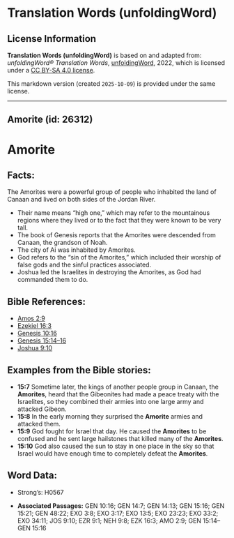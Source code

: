 # Translation Words (unfoldingWord)

## License Information

**Translation Words (unfoldingWord)** is based on and adapted from: _unfoldingWord® Translation Words_, [unfoldingWord](https://unfoldingword.org/utw), 2022, which is licensed under a [CC BY-SA 4.0 license](https://creativecommons.org/licenses/by-sa/4.0/legalcode.en).

This markdown version (created `2025-10-09`) is provided under the same license.



--------------------------------

## Amorite (id: 26312)

Amorite
=======

Facts:
------

The Amorites were a powerful group of people who inhabited the land of Canaan and lived on both sides of the Jordan River.

* Their name means “high one,” which may refer to the mountainous regions where they lived or to the fact that they were known to be very tall.
* The book of Genesis reports that the Amorites were descended from Canaan, the grandson of Noah.
* The city of Ai was inhabited by Amorites.
* God refers to the “sin of the Amorites,” which included their worship of false gods and the sinful practices associated.
* Joshua led the Israelites in destroying the Amorites, as God had commanded them to do.

Bible References:
-----------------

* [Amos 2:9](https://ref.ly/Amos2:9)
* [Ezekiel 16:3](https://ref.ly/Ezek16:3)
* [Genesis 10:16](https://ref.ly/Gen10:16)
* [Genesis 15:14–16](https://ref.ly/Gen15:14-Gen15:16)
* [Joshua 9:10](https://ref.ly/Josh9:10)

Examples from the Bible stories:
--------------------------------

* **15:7** Sometime later, the kings of another people group in Canaan, the **Amorites**, heard that the Gibeonites had made a peace treaty with the Israelites, so they combined their armies into one large army and attacked Gibeon.
* **15:8** In the early morning they surprised the **Amorite** armies and attacked them.
* **15:9** God fought for Israel that day. He caused the **Amorites** to be confused and he sent large hailstones that killed many of the **Amorites**.
* **15:10** God also caused the sun to stay in one place in the sky so that Israel would have enough time to completely defeat the **Amorites**.

Word Data:
----------

* Strong’s: H0567

* **Associated Passages:** GEN 10:16; GEN 14:7; GEN 14:13; GEN 15:16; GEN 15:21; GEN 48:22; EXO 3:8; EXO 3:17; EXO 13:5; EXO 23:23; EXO 33:2; EXO 34:11; JOS 9:10; EZR 9:1; NEH 9:8; EZK 16:3; AMO 2:9; GEN 15:14–GEN 15:16


